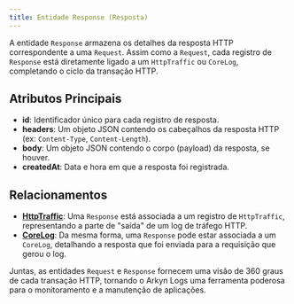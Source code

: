 ```yaml
---
title: Entidade Response (Resposta)
---
```


A entidade `Response` armazena os detalhes da resposta HTTP correspondente a uma `Request`. Assim como a `Request`, cada registro de `Response` está diretamente ligado a um `HttpTraffic` ou `CoreLog`, completando o ciclo da transação HTTP.

## Atributos Principais

- **id**: Identificador único para cada registro de resposta.
- **headers**: Um objeto JSON contendo os cabeçalhos da resposta HTTP (ex: `Content-Type`, `Content-Length`).
- **body**: Um objeto JSON contendo o corpo (payload) da resposta, se houver.
- **createdAt**: Data e hora em que a resposta foi registrada.

## Relacionamentos

- [**HttpTraffic**](/ptbr/httptraffic/introduction): Uma `Response` está associada a um registro de `HttpTraffic`, representando a parte de "saída" de um log de tráfego HTTP.
- [**CoreLog**](/ptbr/corelog/introduction): Da mesma forma, uma `Response` pode estar associada a um `CoreLog`, detalhando a resposta que foi enviada para a requisição que gerou o log.

Juntas, as entidades `Request` e `Response` fornecem uma visão de 360 graus de cada transação HTTP, tornando o Arkyn Logs uma ferramenta poderosa para o monitoramento e a manutenção de aplicações.
